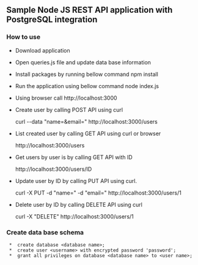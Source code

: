 

## Sample Node JS REST API application with PostgreSQL integration

### How to use
   * Download application 
   * Open queries.js file and update data base information
   * Install packages by running bellow command 
       npm install
       
   * Run the application using bellow command 
       node index.js
       
   * Using browser call http://localhost:3000
   
   * Create user by calling POST API using curl
   
       curl --data "name=<name>&email=<email>" http://localhost:3000/users
  
   * List created user by calling GET API using curl or browser
  
       http://localhost:3000/users
   
   * Get users by user is by calling GET API with ID
  
       http://localhost:3000/users/ID
  
   * Update user by ID by calling PUT API using curl.
  
       curl -X PUT -d "name=<name>" -d "email=<emial>"  http://localhost:3000/users/1
   
   * Delete user by ID by calling DELETE API using curl 
  
       curl -X "DELETE" http://localhost:3000/users/1
  
 
 ### Create data base schema
     *  create database <database name>;
     *  create user <username> with encrypted password 'password';
     *  grant all privileges on database <database name> to <user name>;
  
     
       
   
